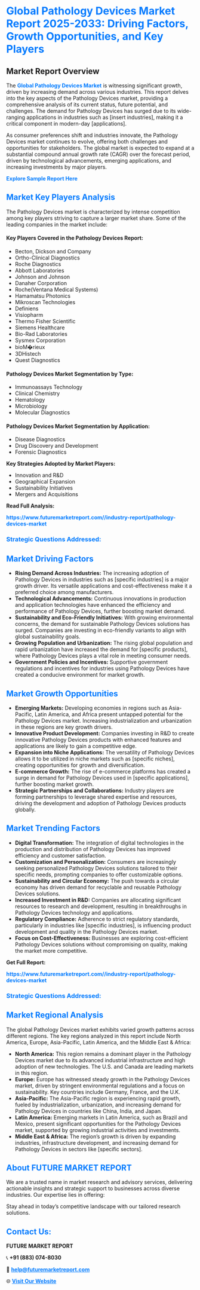 <h1 style="color: #007BFF;">Global Pathology Devices Market Report 2025-2033: Driving Factors, Growth Opportunities, and Key Players</h1>

<section id="overview">
<h2>Market Report Overview</h2>
<p>The <a href="https://www.futuremarketreport.com//industry-report/pathology-devices-market" style="color: #007BFF; text-decoration: none;"><strong>Global Pathology Devices Market</strong></a> is witnessing significant growth, driven by increasing demand across various industries. This report delves into the key aspects of the Pathology Devices market, providing a comprehensive analysis of its current status, future potential, and challenges. The demand for Pathology Devices has surged due to its wide-ranging applications in industries such as [insert industries], making it a critical component in modern-day [applications].</p>
<p>As consumer preferences shift and industries innovate, the Pathology Devices market continues to evolve, offering both challenges and opportunities for stakeholders. The global market is expected to expand at a substantial compound annual growth rate (CAGR) over the forecast period, driven by technological advancements, emerging applications, and increasing investments by major players.</p>
</section>

<section id="overview">
<p><a href="https://www.futuremarketreport.com//request-sample/reportId=59519" style="color: #007BFF; text-decoration: none;"><strong>Explore Sample Report Here</strong></a></p>
</section>

<section id="key-players">
<h2 style="color: #007BFF;">Market Key Players Analysis</h2>
<p>The Pathology Devices market is characterized by intense competition among key players striving to capture a larger market share. Some of the leading companies in the market include:</p>
<h4>Key Players Covered in the Pathology Devices Report:</h4>
<ul><li>Becton, Dickson and Company</li><li>Ortho-Clinical Diagnostics</li><li>Roche Diagnostics</li><li>Abbott Laboratories</li><li>Johnson and Johnson</li><li>Danaher Corporation</li><li>Roche(Ventana Medical Systems)</li><li>Hamamatsu Photonics</li><li>Mikroscan Technologies</li><li>Definiens</li><li>Visiopharm</li><li>Thermo Fisher Scientific</li><li>Siemens Healthcare</li><li>Bio-Rad Laboratories</li><li>Sysmex Corporation</li><li>bioM�rieux</li><li>3DHistech</li><li>Quest Diagnostics</li></ul>
<h4>Pathology Devices Market Segmentation by Type:</h4>
<ul><li>Immunoassays Technology</li><li>Clinical Chemistry</li><li>Hematology</li><li>Microbiology</li><li>Molecular Diagnostics</li></ul>

<h4>Pathology Devices Market Segmentation by Application:</h4>
<ul><li>Disease Diagnostics</li><li>Drug Discovery and Development</li><li>Forensic Diagnostics</li></ul>
<p><strong>Key Strategies Adopted by Market Players:</strong></p>
<ul>
<li>Innovation and R&D</li>
<li>Geographical Expansion</li>
<li>Sustainability Initiatives</li>
<li>Mergers and Acquisitions</li>
</ul>
</section>

<section>
<p><strong>Read Full Analysis: </strong></p><a href="https://www.futuremarketreport.com//industry-report/pathology-devices-market" style="color: #007BFF; text-decoration: none;"><strong>https://www.futuremarketreport.com//industry-report/pathology-devices-market</strong></a>
<h3 style="color: #007BFF;">Strategic Questions Addressed:</h3>
</section>

<section id="driving-factors">
<h2 style="color: #007BFF;">Market Driving Factors</h2>
<ul>
<li><strong>Rising Demand Across Industries:</strong> The increasing adoption of Pathology Devices in industries such as [specific industries] is a major growth driver. Its versatile applications and cost-effectiveness make it a preferred choice among manufacturers.</li>
<li><strong>Technological Advancements:</strong> Continuous innovations in production and application technologies have enhanced the efficiency and performance of Pathology Devices, further boosting market demand.</li>
<li><strong>Sustainability and Eco-Friendly Initiatives:</strong> With growing environmental concerns, the demand for sustainable Pathology Devices solutions has surged. Companies are investing in eco-friendly variants to align with global sustainability goals.</li>
<li><strong>Growing Population and Urbanization:</strong> The rising global population and rapid urbanization have increased the demand for [specific products], where Pathology Devices plays a vital role in meeting consumer needs.</li>
<li><strong>Government Policies and Incentives:</strong> Supportive government regulations and incentives for industries using Pathology Devices have created a conducive environment for market growth.</li>
</ul>
</section>

<section id="growth-opportunities">
<h2 style="color: #007BFF;">Market Growth Opportunities</h2>
<ul>
<li><strong>Emerging Markets:</strong> Developing economies in regions such as Asia-Pacific, Latin America, and Africa present untapped potential for the Pathology Devices market. Increasing industrialization and urbanization in these regions are key growth drivers.</li>
<li><strong>Innovative Product Development:</strong> Companies investing in R&D to create innovative Pathology Devices products with enhanced features and applications are likely to gain a competitive edge.</li>
<li><strong>Expansion into Niche Applications:</strong> The versatility of Pathology Devices allows it to be utilized in niche markets such as [specific niches], creating opportunities for growth and diversification.</li>
<li><strong>E-commerce Growth:</strong> The rise of e-commerce platforms has created a surge in demand for Pathology Devices used in [specific applications], further boosting market growth.</li>
<li><strong>Strategic Partnerships and Collaborations:</strong> Industry players are forming partnerships to leverage shared expertise and resources, driving the development and adoption of Pathology Devices products globally.</li>
</ul>
</section>

<section id="trending-factors">
<h2 style="color: #007BFF;">Market Trending Factors</h2>
<ul>
<li><strong>Digital Transformation:</strong> The integration of digital technologies in the production and distribution of Pathology Devices has improved efficiency and customer satisfaction.</li>
<li><strong>Customization and Personalization:</strong> Consumers are increasingly seeking personalized Pathology Devices solutions tailored to their specific needs, prompting companies to offer customizable options.</li>
<li><strong>Sustainability and Circular Economy:</strong> The push towards a circular economy has driven demand for recyclable and reusable Pathology Devices solutions.</li>
<li><strong>Increased Investment in R&D:</strong> Companies are allocating significant resources to research and development, resulting in breakthroughs in Pathology Devices technology and applications.</li>
<li><strong>Regulatory Compliance:</strong> Adherence to strict regulatory standards, particularly in industries like [specific industries], is influencing product development and quality in the Pathology Devices market.</li>
<li><strong>Focus on Cost-Effectiveness:</strong> Businesses are exploring cost-efficient Pathology Devices solutions without compromising on quality, making the market more competitive.</li>
</ul>
</section>

<section>
<p><strong>Get Full Report: </strong></p><a href="https://www.futuremarketreport.com//industry-report/pathology-devices-market" style="color: #007BFF; text-decoration: none;"><strong>https://www.futuremarketreport.com//industry-report/pathology-devices-market</strong></a>
<h3 style="color: #007BFF;">Strategic Questions Addressed:</h3>
</section>


<section id="regional-analysis">
<h2 style="color: #007BFF;">Market Regional Analysis</h2>
<p>The global Pathology Devices market exhibits varied growth patterns across different regions. The key regions analyzed in this report include North America, Europe, Asia-Pacific, Latin America, and the Middle East & Africa:</p>
<ul>
<li><strong>North America:</strong> This region remains a dominant player in the Pathology Devices market due to its advanced industrial infrastructure and high adoption of new technologies. The U.S. and Canada are leading markets in this region.</li>
<li><strong>Europe:</strong> Europe has witnessed steady growth in the Pathology Devices market, driven by stringent environmental regulations and a focus on sustainability. Key countries include Germany, France, and the U.K.</li>
<li><strong>Asia-Pacific:</strong> The Asia-Pacific region is experiencing rapid growth, fueled by industrialization, urbanization, and increasing demand for Pathology Devices in countries like China, India, and Japan.</li>
<li><strong>Latin America:</strong> Emerging markets in Latin America, such as Brazil and Mexico, present significant opportunities for the Pathology Devices market, supported by growing industrial activities and investments.</li>
<li><strong>Middle East & Africa:</strong> The region’s growth is driven by expanding industries, infrastructure development, and increasing demand for Pathology Devices in sectors like [specific sectors].</li>
</ul>
</section>

<footer>
<h2 style="color: #007BFF;">About FUTURE MARKET REPORT</h2>
<p>We are a trusted name in market research and advisory services, delivering actionable insights and strategic support to businesses across diverse industries. Our expertise lies in offering:</p>

<p>Stay ahead in today’s competitive landscape with our tailored research solutions.</p>

<h2 style="color: #007BFF;">Contact Us:</h2>
<p><strong>FUTURE MARKET REPORT</strong></p>
<p>📞 <strong>+91 (883) 074-8030</strong></p>
<p>📧 <strong><a href="mailto:help@futuremarketreport.com" style="color: #007BFF;">help@futuremarketreport.com</a></strong></p>
<p>🌐 <strong><a href="https://www.futuremarketreport.com/" style="color: #007BFF;">Visit Our Website</a></strong></p>
</footer>